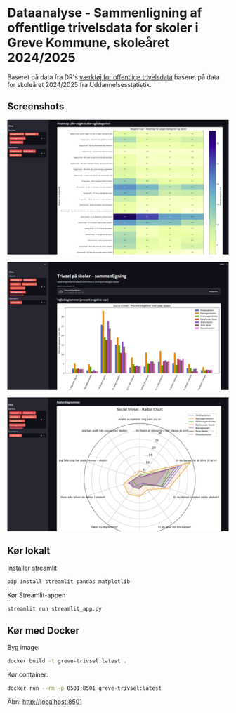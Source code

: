 # Dataanalyse - Sammenligning af offentlige trivelsdata for skoler i Greve Kommune, skoleåret 2024/2025

Baseret på data fra DR's [værktøj for offentlige trivelsdata](https://www.dr.dk/feature/skole-trivsel-2025) baseret på data for skoleåret 2024/2025 fra Uddannelsesstatistik.

## Screenshots

![Screenshot](screenshot_1.png)

![Screenshot](screenshot_2.png)

![Screenshot](screenshot_3.png)

## Kør lokalt

Installer streamlit

```bash
pip install streamlit pandas matplotlib
```

Kør Streamlit-appen

```bash
streamlit run streamlit_app.py
```

## Kør med Docker

Byg image:

```bash
docker build -t greve-trivsel:latest .
```

Kør container:

```bash
docker run --rm -p 8501:8501 greve-trivsel:latest
```

Åbn: [http://localhost:8501](http://localhost:8501)
